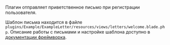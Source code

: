 Плагин отправляет приветственное письмо при регистрации пользователя.

Шаблон письма находится в файле `plugins/Example/ExampleLetter/resources/views/letters/welcome.blade.php`.
Описание работы с письмами и настройке шаблона доступно в [документации фреймворка](https://laravel.com/docs/8.x/mail).
